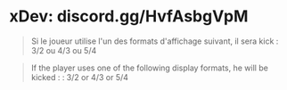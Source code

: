 # xDev: discord.gg/HvfAsbgVpM

> Si le joueur utilise l'un des formats d'affichage suivant, il sera kick : 3/2 ou 4/3 ou 5/4

> If the player uses one of the following display formats, he will be kicked :  : 3/2 or 4/3 or 5/4